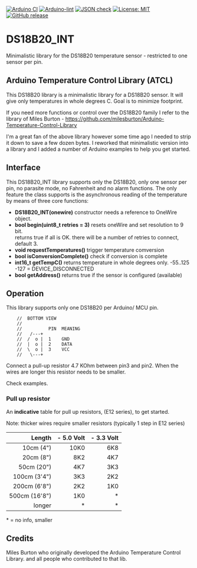 
[![Arduino CI](https://github.com/RobTillaart/DS18B20_INT/workflows/Arduino%20CI/badge.svg)](https://github.com/marketplace/actions/arduino_ci)
[![Arduino-lint](https://github.com/RobTillaart/DS18B20_INT/actions/workflows/arduino-lint.yml/badge.svg)](https://github.com/RobTillaart/DS18B20_INT/actions/workflows/arduino-lint.yml)
[![JSON check](https://github.com/RobTillaart/DS18B20_INT/actions/workflows/jsoncheck.yml/badge.svg)](https://github.com/RobTillaart/DS18B20_INT/actions/workflows/jsoncheck.yml)
[![License: MIT](https://img.shields.io/badge/license-MIT-green.svg)](https://github.com/RobTillaart/DS18B20_INT/blob/master/LICENSE)
[![GitHub release](https://img.shields.io/github/release/RobTillaart/DS18B20_INT.svg?maxAge=3600)](https://github.com/RobTillaart/DS18B20_INT/releases)


# DS18B20_INT

Minimalistic library for the DS18B20 temperature sensor - restricted to one sensor per pin.


## Arduino Temperature Control Library (ATCL)

This DS18B20 library is a minimalistic library for a DS18B20 sensor.
It will give only temperatures in whole degrees C.
Goal is to minimize footprint.

If you need more functions or control over the DS18B20 family I refer to the library
of Miles Burton - https://github.com/milesburton/Arduino-Temperature-Control-Library

I'm a great fan of the above library however some time ago I needed to strip it down 
to save a few dozen bytes. I reworked that minimalistic version into a library and I 
added a number of Arduino examples to help you get started.


## Interface

This DS18B20_INT library supports only the DS18B20, only one sensor per pin, no parasite 
mode, no Fahrenheit and no alarm functions. The only feature the class supports is 
the asynchronous reading of the temperature by means of three core functions:

- **DS18B20_INT(onewire)** constructor needs a reference to OneWire object.
- **bool begin(uint8_t retries = 3)** resets oneWire and set resolution to 9 bit.  
returns true if all is OK. there will be a number of retries to connect, default 3. 
- **void requestTemperatures()** trigger temperature comversion
- **bool isConversionComplete()** check if conversion is complete
- **int16_t getTempC()** returns temperature in whole degrees only. -55..125  
-127 = DEVICE_DISCONNECTED
- **bool getAddress()** returns true if the sensor is configured (available)


## Operation

This library supports only one DS18B20 per Arduino/ MCU pin.

```
    //  BOTTOM VIEW
    //
    //          PIN  MEANING
    //   /---+
    //  /  o |  1    GND
    //  |  o |  2    DATA
    //  \  o |  3    VCC
    //   \---+

```

Connect a pull-up resistor 4.7 KOhm between pin3 and pin2. 
When the wires are longer this resistor needs to be smaller.

Check examples.


### Pull up resistor

An **indicative** table for pull up resistors, (E12 series), to get started.

Note: thicker wires require smaller resistors (typically 1 step in E12 series) 


| Length        | - 5.0 Volt  | - 3.3 Volt |
|--------------:|------------:|----------:|
| 10cm (4")     | 10K0  | 6K8 |
| 20cm (8")     |  8K2  | 4K7 |
| 50cm (20")    |  4K7  | 3K3 | 
| 100cm (3'4")  |  3K3  | 2K2 | 
| 200cm (6'8")  |  2K2  | 1K0 | 
| 500cm (16'8") |  1K0  | \*  |  
| longer        |    *  | \*  |

\* = no info, smaller 


## Credits

Miles Burton who originally developed the Arduino Temperature Control Library.
and all people who contributed to that lib.

